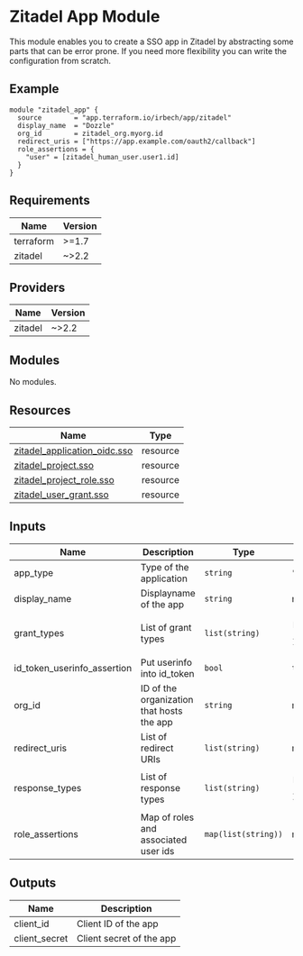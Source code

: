 # Zitadel App Module

This module enables you to create a SSO app in Zitadel by abstracting some parts that can be error prone.
If you need more flexibility you can write the configuration from scratch.

## Example

```hcl
module "zitadel_app" {
  source        = "app.terraform.io/irbech/app/zitadel"
  display_name  = "Dozzle"
  org_id        = zitadel_org.myorg.id
  redirect_uris = ["https://app.example.com/oauth2/callback"]
  role_assertions = {
    "user" = [zitadel_human_user.user1.id]
  }
}
```

<!-- BEGIN_TF_DOCS -->
## Requirements

| Name | Version |
|------|---------|
| terraform | >=1.7 |
| zitadel | ~>2.2 |

## Providers

| Name | Version |
|------|---------|
| zitadel | ~>2.2 |

## Modules

No modules.

## Resources

| Name | Type |
|------|------|
| [zitadel_application_oidc.sso](https://registry.terraform.io/providers/zitadel/zitadel/latest/docs/resources/application_oidc) | resource |
| [zitadel_project.sso](https://registry.terraform.io/providers/zitadel/zitadel/latest/docs/resources/project) | resource |
| [zitadel_project_role.sso](https://registry.terraform.io/providers/zitadel/zitadel/latest/docs/resources/project_role) | resource |
| [zitadel_user_grant.sso](https://registry.terraform.io/providers/zitadel/zitadel/latest/docs/resources/user_grant) | resource |

## Inputs

| Name | Description | Type | Default | Required |
|------|-------------|------|---------|:--------:|
| app\_type | Type of the application | `string` | `"OIDC_APP_TYPE_WEB"` | no |
| display\_name | Displayname of the app | `string` | n/a | yes |
| grant\_types | List of grant types | `list(string)` | <pre>[<br/>  "OIDC_GRANT_TYPE_AUTHORIZATION_CODE"<br/>]</pre> | no |
| id\_token\_userinfo\_assertion | Put userinfo into id\_token | `bool` | `true` | no |
| org\_id | ID of the organization that hosts the app | `string` | n/a | yes |
| redirect\_uris | List of redirect URIs | `list(string)` | n/a | yes |
| response\_types | List of response types | `list(string)` | <pre>[<br/>  "OIDC_RESPONSE_TYPE_CODE"<br/>]</pre> | no |
| role\_assertions | Map of roles and associated user ids | `map(list(string))` | n/a | yes |

## Outputs

| Name | Description |
|------|-------------|
| client\_id | Client ID of the app |
| client\_secret | Client secret of the app |
<!-- END_TF_DOCS -->